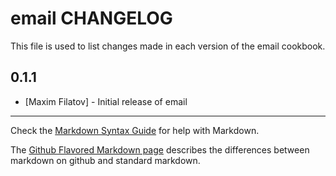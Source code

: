 email CHANGELOG
===============

This file is used to list changes made in each version of the email cookbook.

0.1.1
-----
- [Maxim Filatov] - Initial release of email

- - -
Check the [Markdown Syntax Guide](http://daringfireball.net/projects/markdown/syntax) for help with Markdown.

The [Github Flavored Markdown page](http://github.github.com/github-flavored-markdown/) describes the differences between markdown on github and standard markdown.
